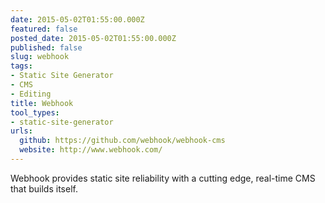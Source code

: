```yaml
---
date: 2015-05-02T01:55:00.000Z
featured: false
posted_date: 2015-05-02T01:55:00.000Z
published: false
slug: webhook
tags:
- Static Site Generator
- CMS
- Editing
title: Webhook
tool_types:
- static-site-generator
urls:
  github: https://github.com/webhook/webhook-cms
  website: http://www.webhook.com/
---
```


Webhook provides static site reliability with a cutting edge, real-time CMS that builds itself.





